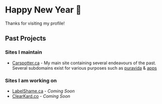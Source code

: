 # Happy New Year :tada:

Thanks for visiting my profile! 

## Past Projects

### Sites I maintain

- [Carspotter.ca][CSD] - My main site containing several endeavours of the past. Several subdomains exist for various purposes such as [puravida][PVCSD] & [apps][ACSD]

### Sites I am working on

- [LabelShame.ca][LS] - _Coming Soon_
- [ClearKard.co][CKCO] - _Coming Soon_




[CSD]: https://carspotter.ca "Carspotter Daily Photography"
  [PVCSD]: https://puravida.carspotter.ca "Photos of Costa Rican wildlife"
  [ACSD]: https://apps.carspotter.ca "My Apps"
[LS]: https://labelshame.ca "LabelShame"
[CKCO]: https://clearkard.co "ClearKard Co."
